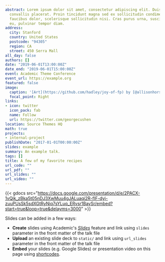 ```yaml
---
abstract: Lorem ipsum dolor sit amet, consectetur adipiscing elit. Duis posuere tellusac
  convallis placerat. Proin tincidunt magna sed ex sollicitudin condimentum. Sed ac
  faucibus dolor, scelerisque sollicitudin nisi. Cras purus urna, suscipit quis sapien
  eu, pulvinar tempor diam.
address:
  city: Stanford
  country: United States
  postcode: "94305"
  region: CA
  street: 450 Serra Mall
all_day: false
authors: []
date: "2019-06-01T13:00:00Z"
date_end: "2019-06-01T15:00:00Z"
event: Academic Theme Conference
event_url: https://example.org
featured: false
image:
  caption: '[Art](https://github.com/hadley/joy-of-fp) by [@allisonhorst](https://github.com/allisonhorst/stats-illustrations)'
  focal_point: Right
links:
- icon: twitter
  icon_pack: fab
  name: Follow
  url: https://twitter.com/georgecushen
location: Source Themes HQ
math: true
projects:
- internal-project
publishDate: "2017-01-01T00:00:00Z"
slides: example
summary: An example talk.
tags: []
title: A few of my favorite recipes
url_code: ""
url_pdf: ""
url_slides: ""
url_video: ""
---
```



{{< gdocs src="https://docs.google.com/presentation/d/e/2PACX-1vQjk_zBka5t05nDJ3XwMuu4gJALuaqi2R-fIF-dyj-zuuPUsSk5sdXGtRyNiq7sYLuq_ERvsr1BaySr/embed?start=true&loop=true&delayms=3000" >}}

Slides can be added in a few ways:

- **Create** slides using Academic's [*Slides*](https://sourcethemes.com/academic/docs/managing-content/#create-slides) feature and link using `slides` parameter in the front matter of the talk file
- **Upload** an existing slide deck to `static/` and link using `url_slides` parameter in the front matter of the talk file
- **Embed** your slides (e.g. Google Slides) or presentation video on this page using [shortcodes](https://sourcethemes.com/academic/docs/writing-markdown-latex/).


